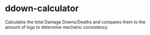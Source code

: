 # ddown-calculator
Calculates the total Damage Downs/Deaths and compares them to the amount of logs to determine mechanic consistency.
